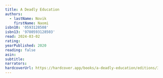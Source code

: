 ```yaml
---
title: A Deadly Education
authors:
  - lastName: Novik
    firstName: Naomi
isbn10: '0593128508'
isbn13: '9780593128503'
read: 2024-03-02
rating:
yearPublished: 2020
reading: false
asin:
subtitle:
narrators:
hardcoverUrl: https://hardcover.app/books/a-deadly-education/editions/30399805
---
```

